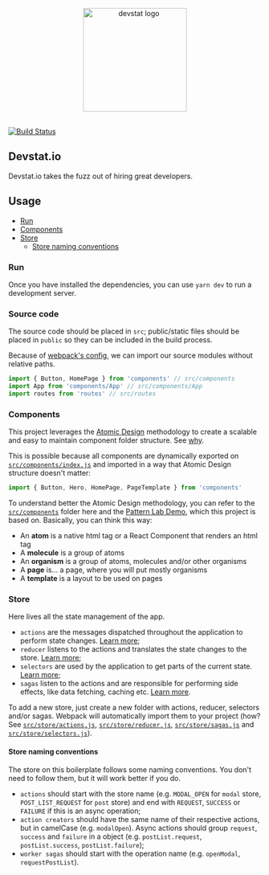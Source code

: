 <p align="center">
  <img width="206" alt="devstat logo" src="http://devstat.io/icon.png"><br><br>

  <a href="https://travis-ci.org/luhagel/devstat-web"><img src="https://travis-ci.org/luhagel/devstat-web.svg?branch=master" alt="Build Status" /></a>
</p>

## Devstat.io

Devstat.io takes the fuzz out of hiring great developers.

## Usage

- [Run](#run)
- [Components](#components)
- [Store](#store)
  - [Store naming conventions](#store-naming-conventions)
  
### Run

Once you have installed the dependencies, you can use `yarn dev` to run a development server.

### Source code

The source code should be placed in `src`; public/static files should be placed in `public` so they can be included in the build process.

Because of [webpack's config](https://github.com/diegohaz/arc/blob/5c752968c52d013f7218b514021eae08f6ddf07c/webpack.config.js#L19-L21), we can import our source modules without relative paths.
```js
import { Button, HomePage } from 'components' // src/components
import App from 'components/App' // src/components/App
import routes from 'routes' // src/routes
```

### Components

This project leverages the [Atomic Design](http://bradfrost.com/blog/post/atomic-web-design/) methodology to create a scalable and easy to maintain component folder structure. See [why](https://github.com/diegohaz/arc#why).

This is possible because all components are dynamically exported on [`src/components/index.js`](src/components/index.js) and imported in a way that Atomic Design structure doesn't matter:

```js
import { Button, Hero, HomePage, PageTemplate } from 'components'
```

To understand better the Atomic Design methodology, you can refer to the [`src/components`](src/components) folder here and the [Pattern Lab Demo](http://demo.patternlab.io/), which this project is based on. Basically, you can think this way:

- An **atom** is a native html tag or a React Component that renders an html tag
- A **molecule** is a group of atoms
- An **organism** is a group of atoms, molecules and/or other organisms
- A **page** is... a page, where you will put mostly organisms
- A **template** is a layout to be used on pages


### Store

Here lives all the state management of the app.

- `actions` are the messages dispatched throughout the application to perform state changes. [Learn more](http://redux.js.org/docs/basics/Actions.html);
- `reducer` listens to the actions and translates the state changes to the store. [Learn more](http://redux.js.org/docs/basics/Reducers.html);
- `selectors` are used by the application to get parts of the current state. [Learn more](http://redux.js.org/docs/recipes/ComputingDerivedData.html);
- `sagas` listen to the actions and are responsible for performing side effects, like data fetching, caching etc. [Learn more](https://github.com/yelouafi/redux-saga).

To add a new store, just create a new folder with actions, reducer, selectors and/or sagas. Webpack will automatically import them to your project (how? See [`src/store/actions.js`](src/store/actions.js), [`src/store/reducer.js`](src/store/reducer.js), [`src/store/sagas.js`](src/store/sagas.js) and [`src/store/selectors.js`](src/store/selectors.js)).

#### Store naming conventions

The store on this boilerplate follows some naming conventions. You don't need to follow them, but it will work better if you do.

- `actions` should start with the store name (e.g. `MODAL_OPEN` for `modal` store, `POST_LIST_REQUEST` for `post` store) and end with `REQUEST`, `SUCCESS` or `FAILURE` if this is an async operation;
- `action creators` should have the same name of their respective actions, but in camelCase (e.g. `modalOpen`). Async actions should group `request`, `success` and `failure` in a object (e.g. `postList.request`, `postList.success`, `postList.failure`);
- `worker sagas` should start with the operation name (e.g. `openModal`, `requestPostList`).
